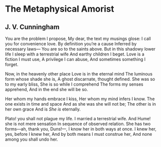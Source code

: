 # The Metaphysical Amorist
## J. V. Cunningham
You are the problem I propose,
My dear, the text my musings glose:
I call you for convenience love.
By definition you’re a cause
Inferred by necessary laws—
You are so to the saints above.
But in this shadowy lower life
I sleep with a terrestrial wife
And earthy children I beget.
Love is a fiction I must use,
A privilege I can abuse,
And sometimes something I forget.

Now, in the heavenly other place
Love is in the eternal mind
The luminous form whose shade she is,
A ghost discarnate, thought defined.
She was so to my early bliss,
She is so while I comprehend
The forms my senses apprehend,
And in the end she will be so.

Her whom my hands embrace I kiss,
Her whom my mind infers I know.
The one exists in time and space
And as she was she will not be;
The other is in her own grace
And is _She is_ eternally.

Plato! you shall not plague my life.
I married a terrestrial wife.
And Hume! she is not mere sensation
In sequence of observed relation.
She has two forms—ah, thank you, Duns!—,
I know her in both ways at once.
I knew her, yes, before I knew her,
And by both means I must construe her,
And none among you shall undo her.